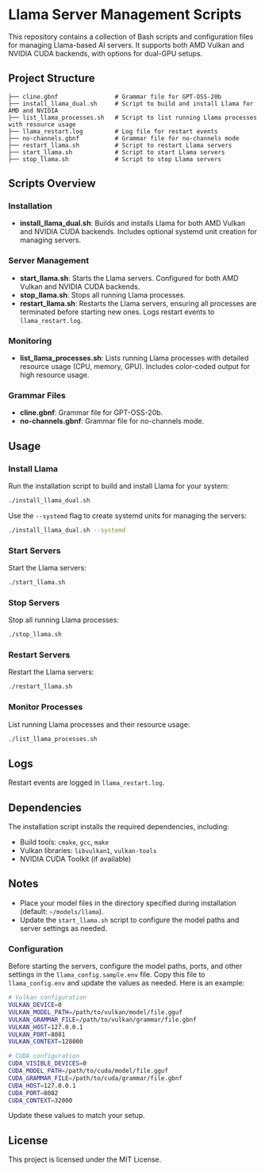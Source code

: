 # Llama Server Management Scripts

This repository contains a collection of Bash scripts and configuration files for managing Llama-based AI servers. It supports both AMD Vulkan and NVIDIA CUDA backends, with options for dual-GPU setups.

## Project Structure

```
├── cline.gbnf                # Grammar file for GPT-OSS-20b
├── install_llama_dual.sh     # Script to build and install Llama for AMD and NVIDIA
├── list_llama_processes.sh   # Script to list running Llama processes with resource usage
├── llama_restart.log         # Log file for restart events
├── no-channels.gbnf          # Grammar file for no-channels mode
├── restart_llama.sh          # Script to restart Llama servers
├── start_llama.sh            # Script to start Llama servers
├── stop_llama.sh             # Script to stop Llama servers
```

## Scripts Overview

### Installation
- **install_llama_dual.sh**: Builds and installs Llama for both AMD Vulkan and NVIDIA CUDA backends. Includes optional systemd unit creation for managing servers.

### Server Management
- **start_llama.sh**: Starts the Llama servers. Configured for both AMD Vulkan and NVIDIA CUDA backends.
- **stop_llama.sh**: Stops all running Llama processes.
- **restart_llama.sh**: Restarts the Llama servers, ensuring all processes are terminated before starting new ones. Logs restart events to `llama_restart.log`.

### Monitoring
- **list_llama_processes.sh**: Lists running Llama processes with detailed resource usage (CPU, memory, GPU). Includes color-coded output for high resource usage.

### Grammar Files
- **cline.gbnf**: Grammar file for GPT-OSS-20b.
- **no-channels.gbnf**: Grammar file for no-channels mode.

## Usage

### Install Llama
Run the installation script to build and install Llama for your system:
```bash
./install_llama_dual.sh
```
Use the `--systemd` flag to create systemd units for managing the servers:
```bash
./install_llama_dual.sh --systemd
```

### Start Servers
Start the Llama servers:
```bash
./start_llama.sh
```

### Stop Servers
Stop all running Llama processes:
```bash
./stop_llama.sh
```

### Restart Servers
Restart the Llama servers:
```bash
./restart_llama.sh
```

### Monitor Processes
List running Llama processes and their resource usage:
```bash
./list_llama_processes.sh
```

## Logs
Restart events are logged in `llama_restart.log`.

## Dependencies
The installation script installs the required dependencies, including:
- Build tools: `cmake`, `gcc`, `make`
- Vulkan libraries: `libvulkan1`, `vulkan-tools`
- NVIDIA CUDA Toolkit (if available)

## Notes
- Place your model files in the directory specified during installation (default: `~/models/llama`).
- Update the `start_llama.sh` script to configure the model paths and server settings as needed.

### Configuration

Before starting the servers, configure the model paths, ports, and other settings in the `llama_config.sample.env` file. Copy this file to `llama_config.env` and update the values as needed. Here is an example:

```bash
# Vulkan configuration
VULKAN_DEVICE=0
VULKAN_MODEL_PATH=/path/to/vulkan/model/file.gguf
VULKAN_GRAMMAR_FILE=/path/to/vulkan/grammar/file.gbnf
VULKAN_HOST=127.0.0.1
VULKAN_PORT=8081
VULKAN_CONTEXT=128000

# CUDA configuration
CUDA_VISIBLE_DEVICES=0
CUDA_MODEL_PATH=/path/to/cuda/model/file.gguf
CUDA_GRAMMAR_FILE=/path/to/cuda/grammar/file.gbnf
CUDA_HOST=127.0.0.1
CUDA_PORT=8082
CUDA_CONTEXT=32000
```

Update these values to match your setup.

## License
This project is licensed under the MIT License.